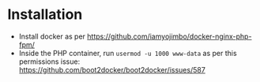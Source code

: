 # Installation

* Install docker as per https://github.com/iamyojimbo/docker-nginx-php-fpm/
* Inside the PHP container, run `usermod -u 1000 www-data` as per this permissions issue: https://github.com/boot2docker/boot2docker/issues/587 